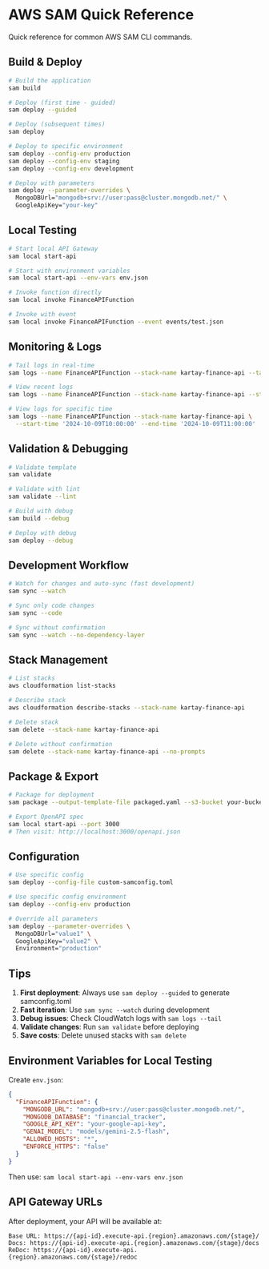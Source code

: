 # AWS SAM Quick Reference

Quick reference for common AWS SAM CLI commands.

## Build & Deploy

```bash
# Build the application
sam build

# Deploy (first time - guided)
sam deploy --guided

# Deploy (subsequent times)
sam deploy

# Deploy to specific environment
sam deploy --config-env production
sam deploy --config-env staging
sam deploy --config-env development

# Deploy with parameters
sam deploy --parameter-overrides \
  MongoDBUrl="mongodb+srv://user:pass@cluster.mongodb.net/" \
  GoogleApiKey="your-key"
```

## Local Testing

```bash
# Start local API Gateway
sam local start-api

# Start with environment variables
sam local start-api --env-vars env.json

# Invoke function directly
sam local invoke FinanceAPIFunction

# Invoke with event
sam local invoke FinanceAPIFunction --event events/test.json
```

## Monitoring & Logs

```bash
# Tail logs in real-time
sam logs --name FinanceAPIFunction --stack-name kartay-finance-api --tail

# View recent logs
sam logs --name FinanceAPIFunction --stack-name kartay-finance-api --start-time '10min ago'

# View logs for specific time
sam logs --name FinanceAPIFunction --stack-name kartay-finance-api \
  --start-time '2024-10-09T10:00:00' --end-time '2024-10-09T11:00:00'
```

## Validation & Debugging

```bash
# Validate template
sam validate

# Validate with lint
sam validate --lint

# Build with debug
sam build --debug

# Deploy with debug
sam deploy --debug
```

## Development Workflow

```bash
# Watch for changes and auto-sync (fast development)
sam sync --watch

# Sync only code changes
sam sync --code

# Sync without confirmation
sam sync --watch --no-dependency-layer
```

## Stack Management

```bash
# List stacks
aws cloudformation list-stacks

# Describe stack
aws cloudformation describe-stacks --stack-name kartay-finance-api

# Delete stack
sam delete --stack-name kartay-finance-api

# Delete without confirmation
sam delete --stack-name kartay-finance-api --no-prompts
```

## Package & Export

```bash
# Package for deployment
sam package --output-template-file packaged.yaml --s3-bucket your-bucket

# Export OpenAPI spec
sam local start-api --port 3000
# Then visit: http://localhost:3000/openapi.json
```

## Configuration

```bash
# Use specific config
sam deploy --config-file custom-samconfig.toml

# Use specific config environment
sam deploy --config-env production

# Override all parameters
sam deploy --parameter-overrides \
  MongoDBUrl="value1" \
  GoogleApiKey="value2" \
  Environment="production"
```

## Tips

1. **First deployment**: Always use `sam deploy --guided` to generate samconfig.toml
2. **Fast iteration**: Use `sam sync --watch` during development
3. **Debug issues**: Check CloudWatch logs with `sam logs --tail`
4. **Validate changes**: Run `sam validate` before deploying
5. **Save costs**: Delete unused stacks with `sam delete`

## Environment Variables for Local Testing

Create `env.json`:
```json
{
  "FinanceAPIFunction": {
    "MONGODB_URL": "mongodb+srv://user:pass@cluster.mongodb.net/",
    "MONGODB_DATABASE": "financial_tracker",
    "GOOGLE_API_KEY": "your-google-api-key",
    "GENAI_MODEL": "models/gemini-2.5-flash",
    "ALLOWED_HOSTS": "*",
    "ENFORCE_HTTPS": "false"
  }
}
```

Then use: `sam local start-api --env-vars env.json`

## API Gateway URLs

After deployment, your API will be available at:
```
Base URL: https://{api-id}.execute-api.{region}.amazonaws.com/{stage}/
Docs: https://{api-id}.execute-api.{region}.amazonaws.com/{stage}/docs
ReDoc: https://{api-id}.execute-api.{region}.amazonaws.com/{stage}/redoc
```

